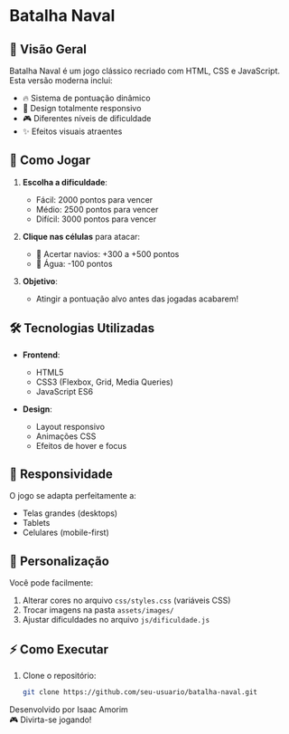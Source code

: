 # Batalha Naval

## 📌 Visão Geral

Batalha Naval é um jogo clássico recriado com HTML, CSS e JavaScript. Esta versão moderna inclui:

- 🔥 Sistema de pontuação dinâmico
- 📱 Design totalmente responsivo
- 🎮 Diferentes níveis de dificuldade
- ✨ Efeitos visuais atraentes

## 🚀 Como Jogar

1. **Escolha a dificuldade**:
   - Fácil: 2000 pontos para vencer
   - Médio: 2500 pontos para vencer
   - Difícil: 3000 pontos para vencer

2. **Clique nas células** para atacar:
   - 🚢 Acertar navios: +300 a +500 pontos
   - 🌊 Água: -100 pontos

3. **Objetivo**:
   - Atingir a pontuação alvo antes das jogadas acabarem!

## 🛠️ Tecnologias Utilizadas

- **Frontend**:
  - HTML5
  - CSS3 (Flexbox, Grid, Media Queries)
  - JavaScript ES6

- **Design**:
  - Layout responsivo
  - Animações CSS
  - Efeitos de hover e focus  

## 📱 Responsividade

O jogo se adapta perfeitamente a:
- Telas grandes (desktops)
- Tablets
- Celulares (mobile-first)

## 🎨 Personalização

Você pode facilmente:
1. Alterar cores no arquivo `css/styles.css` (variáveis CSS)
2. Trocar imagens na pasta `assets/images/`
3. Ajustar dificuldades no arquivo `js/dificuldade.js`

## ⚡ Como Executar

1. Clone o repositório:
   ```bash
   git clone https://github.com/seu-usuario/batalha-naval.git
   ```



Desenvolvido por Isaac Amorim  
🎮 Divirta-se jogando!
